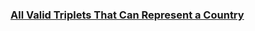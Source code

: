 ### [All Valid Triplets That Can Represent a Country](https://leetcode.com/problems/all-valid-triplets-that-can-represent-a-country)

